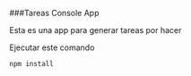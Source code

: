 ###Tareas Console App

Esta es una app para generar tareas por hacer

Ejecutar este comando

```
npm install
```

